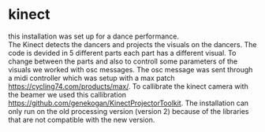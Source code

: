 # kinect
this installation was set up for a dance performance.<br>
The Kinect detects the dancers and projects the visuals on the dancers.
The code is devided in 5 different parts each part has a different visual.
To change between the parts and also to controll some parameters of the visuals we worked with osc messages.
The osc message was sent through a midi controller which was setup with a max patch https://cycling74.com/products/max/. 
To callibrate the kinect camera with the beamer we used this callibration https://github.com/genekogan/KinectProjectorToolkit.
The installation can only run on the old processing version (version 2) because of the libraries that are not compatible with the new version.
